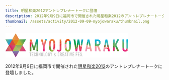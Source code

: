 ```yaml
---
title: 明星和楽2012アントレプレナートークに登壇
description: 2012年9月9日に福岡市で開催された明星和楽2012のアントレプレナートークに登壇しました。
thumbnail: /assets/activity/2012-09-09-myojowaraku/thumbnail.png
---
```


![MYOJOWARAKU](/assets/activity/2012-09-09-myojowaraku/myojowaraku.png)

2012年9月9日に福岡市で開催された[明星和楽2012](http://2012.myojowaraku.net/)のアントレプレナートークに登壇しました。
